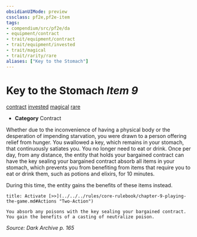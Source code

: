 ```yaml
---
obsidianUIMode: preview
cssclass: pf2e,pf2e-item
tags:
- compendium/src/pf2e/da
- equipment/contract
- trait/equipment/contract
- trait/equipment/invested
- trait/magical
- trait/rarity/rare
aliases: ["Key to the Stomach"]
---
```

# Key to the Stomach *Item 9*  
[contract](contract-lol.md)  [invested](invested.md)  [magical](magical.md)  [rare](rare.md)  

- **Category** Contract

Whether due to the inconvenience of having a physical body or the desperation of impending starvation, you were drawn to a person offering relief from hunger. You swallowed a key, which remains in your stomach, that continuously satiates you. You no longer need to eat or drink. Once per day, from any distance, the entity that holds your bargained contract can have the key sealing your bargained contract absorb all items in your stomach, which prevents you from benefiting from items that require you to eat or drink them, such as potions and elixirs, for 10 minutes.

During this time, the entity gains the benefits of these items instead.

```ad-embed-ability
title: Activate [>>](../../../rules/core-rulebook/chapter-9-playing-the-game.md#Actions "Two-Action")

You absorb any poisons with the key sealing your bargained contract. You gain the benefits of a casting of neutralize poison.
```

*Source: Dark Archive p. 165*
